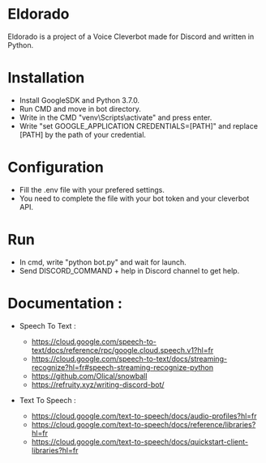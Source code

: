 # Eldorado

Eldorado is a project of a Voice Cleverbot made for Discord and written in Python.

# Installation

- Install GoogleSDK and Python 3.7.0.
- Run CMD and move in bot directory.
- Write in the CMD "venv\Scripts\activate" and press enter.
- Write "set GOOGLE_APPLICATION CREDENTIALS=[PATH]" and replace [PATH] by the path of your credential.

# Configuration

- Fill the .env file with your prefered settings.
- You need to complete the file with your bot token and your cleverbot API.

# Run

- In cmd, write "python bot.py" and wait for launch.
- Send DISCORD_COMMAND + help in Discord channel to get help.

# Documentation :

- Speech To Text :
    - https://cloud.google.com/speech-to-text/docs/reference/rpc/google.cloud.speech.v1?hl=fr
    - https://cloud.google.com/speech-to-text/docs/streaming-recognize?hl=fr#speech-streaming-recognize-python
    - https://github.com/Olical/snowball
    - https://refruity.xyz/writing-discord-bot/

- Text To Speech : 
    - https://cloud.google.com/text-to-speech/docs/audio-profiles?hl=fr
    - https://cloud.google.com/text-to-speech/docs/reference/libraries?hl=fr
    - https://cloud.google.com/text-to-speech/docs/quickstart-client-libraries?hl=fr